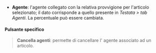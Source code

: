 - **Agente**: l'agente collegato con la relativa provvigione per l'articolo selezionato; il dato corrisponde a quello presente in *Testata > tab Agenti*. La percentuale può essere cambiata.

#### Pulsante specifico  
> **Cancella agenti**: permette di cancellare l' agente associato ad un articolo.